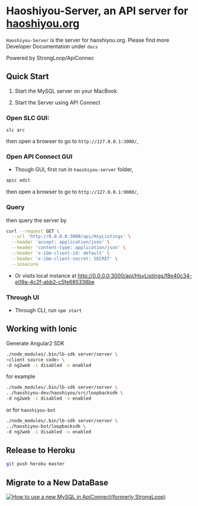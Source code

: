 # Haoshiyou-Server, an API server for [haoshiyou.org](http://haoshiyou.org)

`Haoshiyou-Server` is the server for haoshiyou.org. Please find more Developer Documentation
under `docs`

Powered by StrongLoop/ApiConnec


## Quick Start

1. Start the MySQL server on your MacBook

2. Start the Server using API Connect

### Open SLC GUI: 

```slc arc```

 then open a browser to go to `http://127.0.0.1:3000/`, 

### Open API Connect GUI
  - Though GUI, first run in `haoshiyou-server` folder, 
  
  ```bash
  apic edit
  ``` 
  
  then open a browser to go to `http://127.0.0.1:9000/`, 

### Query

 then query the server by

  ```bash
  curl --request GET \
    --url 'http://0.0.0.0:3000/api/HsyListings' \
    --header 'accept: application/json' \
    --header 'content-type: application/json' \
    --header 'x-ibm-client-id: default' \
    --header 'x-ibm-client-secret: SECRET' \
    --insecure
   ```
  
- Or visits local instance at http://0.0.0.0:3000/api/HsyListings/f8e40c34-e09a-4c2f-abb2-c5fe685338be
 
### Through UI

  - Through CLI, run `npm start` 
  
## Working with Ionic

  Generate Angular2 SDK

  ```bash
  ./node_modules/.bin/lb-sdk server/server \
  <client source code> \
  -d ng2web -i disabled -v enabled
  ```

  for example

  ```bash
  ./node_modules/.bin/lb-sdk server/server \
  ../haoshiyou-dev/haoshiyou/src/loopbacksdk \
  -d ng2web -i disabled -v enabled
  ```
  
  or for `haoshiyou-bot`

  ```bash
  ./node_modules/.bin/lb-sdk server/server \
  ../haoshiyou-bot/loopbacksdk \
  -d ng2web -i disabled -v enabled
  ```
## Release to Heroku
```bash
git push heroku master
```
## Migrate to a New DataBase
[![How to use a new MySQL in ApiConnect(formerly StrongLoop)](https://j.gifs.com/Wnv8DJ.gif)](https://www.youtube.com/watch?v=I8TvGrmZCGU)
